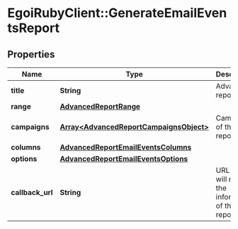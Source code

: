 # EgoiRubyClient::GenerateEmailEventsReport

## Properties
Name | Type | Description | Notes
------------ | ------------- | ------------- | -------------
**title** | **String** | Advanced report title | 
**range** | [**AdvancedReportRange**](AdvancedReportRange.md) |  | 
**campaigns** | [**Array&lt;AdvancedReportCampaignsObject&gt;**](AdvancedReportCampaignsObject.md) | Campaigns of the report | 
**columns** | [**AdvancedReportEmailEventsColumns**](AdvancedReportEmailEventsColumns.md) |  | 
**options** | [**AdvancedReportEmailEventsOptions**](AdvancedReportEmailEventsOptions.md) |  | 
**callback_url** | **String** | URL which will receive the information of the report | [optional] 


